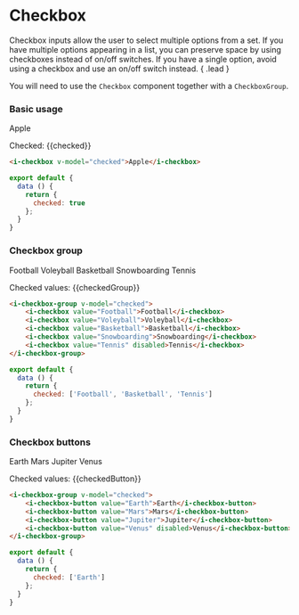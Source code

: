 # Checkbox

Checkbox inputs allow the user to select multiple options from a set. If you have multiple options appearing in a list, 
you can preserve space by using checkboxes instead of on/off switches. If you have a single option, avoid using 
a checkbox and use an on/off switch instead. { .lead }

You will need to use the `Checkbox` component together with a `CheckboxGroup`.

### Basic usage

<i-checkbox v-model="checked">Apple</i-checkbox>

Checked: <span>{{checked}}</span>

~~~html
<i-checkbox v-model="checked">Apple</i-checkbox>
~~~

~~~js
export default {
  data () {
    return {
      checked: true
    };
  }
}
~~~

### Checkbox group

<i-checkbox-group v-model="checkedGroup">
    <i-checkbox value="Football">Football</i-checkbox>
    <i-checkbox value="Voleyball">Voleyball</i-checkbox>
    <i-checkbox value="Basketball">Basketball</i-checkbox>
    <i-checkbox value="Snowboarding">Snowboarding</i-checkbox>
    <i-checkbox value="Tennis" disabled>Tennis</i-checkbox>
</i-checkbox-group>

Checked values: <span>{{checkedGroup}}</span>

~~~html
<i-checkbox-group v-model="checked">
    <i-checkbox value="Football">Football</i-checkbox>
    <i-checkbox value="Voleyball">Voleyball</i-checkbox>
    <i-checkbox value="Basketball">Basketball</i-checkbox>
    <i-checkbox value="Snowboarding">Snowboarding</i-checkbox>
    <i-checkbox value="Tennis" disabled>Tennis</i-checkbox>
</i-checkbox-group>
~~~

~~~js
export default {
  data () {
    return {
      checked: ['Football', 'Basketball', 'Tennis']
    };
  }
}
~~~

### Checkbox buttons
<i-checkbox-group v-model="checkedButton">
    <i-checkbox-button value="Earth">Earth</i-checkbox-button>
    <i-checkbox-button value="Mars">Mars</i-checkbox-button>
    <i-checkbox-button value="Jupiter">Jupiter</i-checkbox-button>
    <i-checkbox-button value="Venus" disabled>Venus</i-checkbox-button>
</i-checkbox-group>

Checked values: <span>{{checkedButton}}</span>

~~~html
<i-checkbox-group v-model="checked">
    <i-checkbox-button value="Earth">Earth</i-checkbox-button>
    <i-checkbox-button value="Mars">Mars</i-checkbox-button>
    <i-checkbox-button value="Jupiter">Jupiter</i-checkbox-button>
    <i-checkbox-button value="Venus" disabled>Venus</i-checkbox-button>
</i-checkbox-group>
~~~

~~~js
export default {
  data () {
    return {
      checked: ['Earth']
    };
  }
}
~~~

